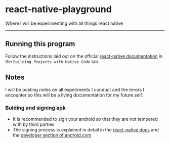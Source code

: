 # react-native-playground
Where I will be experimenting with all things react native
___

## Running this program

Follow the instructions laid out on the official [react-native documentation](https://facebook.github.io/react-native/docs/getting-started.html) in the ```building Projects with Native Code``` tab

## Notes

I will be posting notes on all experiments I conduct and the errors I encounter so this will be a living documentation for my future self.

### Bulding and signing apk
 - It is recommended to sign your android so that they are not tempered with by third parties
 - The signing process is explained in detail in the [react-native docs](https://facebook.github.io/react-native/docs/signed-apk-android) and the [developer section of android.com](https://developer.android.com/studio/publish/app-signing)
 